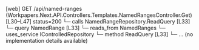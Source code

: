 [web] GET /api/named-ranges  (Workpapers.Next.API.Controllers.Templates.NamedRangesController.Get)  [L30–L47] status=200
  └─ calls NamedRangeRepository.ReadQuery [L33]
  └─ query NamedRange [L33]
    └─ reads_from NamedRanges
  └─ uses_service IControlledRepository<NamedRange>
    └─ method ReadQuery [L33]
      └─ ... (no implementation details available)


